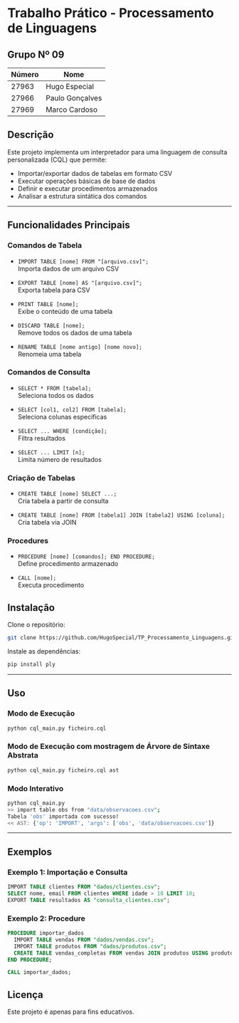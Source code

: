  # Trabalho Prático - Processamento de Linguagens

  ## Grupo Nº 09

  | Número | Nome             |
  |--------|------------------|
  | 27963  | Hugo Especial    |
  | 27966  | Paulo Gonçalves  |
  | 27969  | Marco Cardoso    |

  ## Descrição

  Este projeto implementa um interpretador para uma linguagem de consulta personalizada (CQL) que permite:

  - Importar/exportar dados de tabelas em formato CSV  
  - Executar operações básicas de base de dados  
  - Definir e executar procedimentos armazenados  
  - Analisar a estrutura sintática dos comandos  

  ---

  ## Funcionalidades Principais

  ### Comandos de Tabela

  - `IMPORT TABLE [nome] FROM "[arquivo.csv]";`  
    Importa dados de um arquivo CSV

  - `EXPORT TABLE [nome] AS "[arquivo.csv]";`  
    Exporta tabela para CSV

  - `PRINT TABLE [nome];`  
    Exibe o conteúdo de uma tabela

  - `DISCARD TABLE [nome];`  
    Remove todos os dados de uma tabela

  - `RENAME TABLE [nome antigo] [nome novo];`  
    Renomeia uma tabela

  ### Comandos de Consulta

  - `SELECT * FROM [tabela];`  
    Seleciona todos os dados

  - `SELECT [col1, col2] FROM [tabela];`  
    Seleciona colunas específicas

  - `SELECT ... WHERE [condição];`  
    Filtra resultados

  - `SELECT ... LIMIT [n];`  
    Limita número de resultados

  ### Criação de Tabelas

  - `CREATE TABLE [nome] SELECT ...;`  
    Cria tabela a partir de consulta

  - `CREATE TABLE [nome] FROM [tabela1] JOIN [tabela2] USING [coluna];`  
    Cria tabela via JOIN

  ### Procedures

  - `PROCEDURE [nome] [comandos]; END PROCEDURE;`  
    Define procedimento armazenado

  - `CALL [nome];`  
    Executa procedimento


  ## Instalação

  Clone o repositório:

  ```bash
  git clone https://github.com/HugoSpecial/TP_Processamento_Linguagens.git
  ```

  Instale as dependências:

  ```bash
  pip install ply
  ```

  ---

  ## Uso

  ### Modo de Execução

  ```bash
  python cql_main.py ficheiro.cql
  ```

  ### Modo de Execução com mostragem de Árvore de Sintaxe Abstrata

  ```bash
  python cql_main.py ficheiro.cql ast
  ```

  ### Modo Interativo

  ```bash
  python cql_main.py
  >> import table obs from "data/observacoes.csv";
  Tabela 'obs' importada com sucesso!
  << AST: {'op': 'IMPORT', 'args': ['obs', 'data/observacoes.csv']}
  ```

  ---

  ## Exemplos

  ### Exemplo 1: Importação e Consulta

  ```sql
  IMPORT TABLE clientes FROM "dados/clientes.csv";
  SELECT nome, email FROM clientes WHERE idade > 18 LIMIT 10;
  EXPORT TABLE resultados AS "consulta_clientes.csv";
  ```

  ### Exemplo 2: Procedure

  ```sql
  PROCEDURE importar_dados
    IMPORT TABLE vendas FROM "dados/vendas.csv";
    IMPORT TABLE produtos FROM "dados/produtos.csv";
    CREATE TABLE vendas_completas FROM vendas JOIN produtos USING produto_id;
  END PROCEDURE;

  CALL importar_dados;
  ```

  ## Licença

  Este projeto é apenas para fins educativos.
